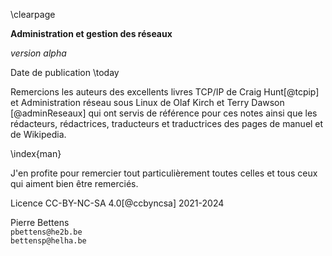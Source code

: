 \clearpage

**Administration et gestion des réseaux**

_version alpha_

Date de publication \today

Remercions les auteurs des excellents livres
TCP/IP de Craig Hunt[@tcpip] et
Administration réseau sous Linux de Olaf Kirch et Terry Dawson [@adminReseaux]
qui ont servis de référence pour ces notes ainsi que les rédacteurs, rédactrices,
traducteurs et traductrices des pages de manuel et de Wikipedia. 

\index{man}

J'en profite pour remercier tout particulièrement toutes celles et tous ceux qui
aiment bien être remerciés. 

Licence CC-BY-NC-SA 4.0[@ccbyncsa] 2021-2024 

Pierre Bettens  
`pbettens@he2b.be`  
`bettensp@helha.be`

